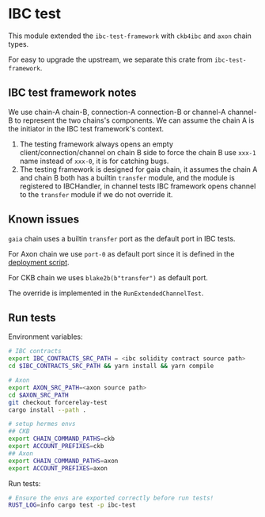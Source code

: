 # IBC test

This module extended the `ibc-test-framework` with `ckb4ibc` and `axon` chain types.

For easy to upgrade the upstream, we separate this crate from `ibc-test-framework`.

## IBC test framework notes

We use chain-A chain-B, connection-A connection-B or channel-A channel-B to represent the two chains's components. We can assume the chain A is the initiator in the IBC test framework's context.

1. The testing framework always opens an empty client/connection/channel on chain B side to force the chain B use `xxx-1` name instead of `xxx-0`, it is for catching bugs.
2. The testing framework is designed for gaia chain, it assumes the chain A and chain B both has a builtin `transfer` module, and the module is registered to IBCHandler, in channel tests IBC framework opens channel to the `transfer` module if we do not override it.

## Known issues

`gaia` chain uses a builtin `transfer` port as the default port in IBC tests.

For Axon chain we use `port-0` as default port since it is defined in the [deployment script](https://github.com/synapseweb3/ibc-solidity-contract/blob/master/migrations/1_deploy_contracts.js#L84).

For CKB chain we uses `blake2b(b"transfer")` as default port.

The override is implemented in the `RunExtendedChannelTest`.

## Run tests

Environment variables:

``` bash
# IBC contracts
export IBC_CONTRACTS_SRC_PATH = <ibc solidity contract source path>
cd $IBC_CONTRACTS_SRC_PATH && yarn install && yarn compile

# Axon
export AXON_SRC_PATH=<axon source path>
cd $AXON_SRC_PATH
git checkout forcerelay-test
cargo install --path .

# setup hermes envs
## CKB
export CHAIN_COMMAND_PATHS=ckb
export ACCOUNT_PREFIXES=ckb
## Axon
export CHAIN_COMMAND_PATHS=axon
export ACCOUNT_PREFIXES=axon
```


Run tests:

``` bash
# Ensure the envs are exported correctly before run tests!
RUST_LOG=info cargo test -p ibc-test
```
